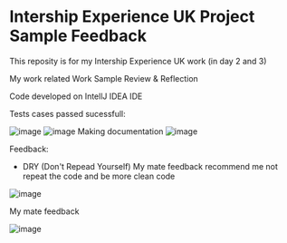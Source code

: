# Intership Experience UK Project Sample Feedback
This reposity is for my Intership Experience UK work (in day 2 and 3)

My work related Work Sample Review & Reflection

Code developed on IntellJ IDEA IDE

Tests cases passed sucessfull:

![image](https://user-images.githubusercontent.com/3922089/124113487-1ecdf980-da31-11eb-95b4-d0c70edd1901.png)
![image](https://user-images.githubusercontent.com/3922089/124126661-83448500-da40-11eb-9ef2-08ff8cf8b9f1.png)
Making documentation
![image](https://user-images.githubusercontent.com/3922089/124127020-de767780-da40-11eb-8d2d-9a1327562eaf.png)


Feedback:
- DRY (Don't Repead Yourself) My mate feedback recommend me not repeat the code and be more clean code

![image](https://user-images.githubusercontent.com/3922089/124122829-247d0c80-da3c-11eb-8970-2a18eeeac51d.png)


My mate feedback

![image](https://user-images.githubusercontent.com/3922089/124122443-b6384a00-da3b-11eb-9e3a-4c08b72885a6.png)
